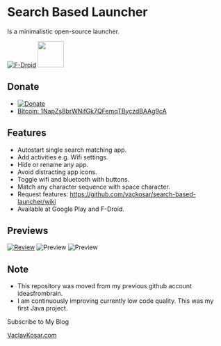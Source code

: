 Search Based Launcher
======================

Is a minimalistic open-source launcher.

[![F-Droid](https://f-droid.org/wiki/images/0/06/F-Droid-button_get-it-on.png)](https://f-droid.org/repository/browse/?fdid=com.vackosar.searchbasedlauncher)
<a href="https://play.google.com/store/apps/details?id=com.vackosar.searchbasedlauncher"><img src="https://play.google.com/intl/en_us/badges/images/apps/en-play-badge.png" height="60"></a>

Donate
------

* [![Donate](https://img.shields.io/badge/Donate-PayPal-pink.svg)](https://www.paypal.me/vackosar)
* [Bitcoin: 1NapZs8brWNifGk7QFemqTByczdBAAg9cA](bitcoin://1NapZs8brWNifGk7QFemqTByczdBAAg9cA)

Features
---------

- Autostart single search matching app.
- Add activities e.g. Wifi settings.
- Hide or rename any app.
- Avoid distracting app icons.
- Toggle wifi and bluetooth with buttons.
- Match any character sequence with space character.
- Request features: https://github.com/vackosar/search-based-launcher/wiki
- Available at Google Play and F-Droid.

Previews
---------

[![Review](https://raw.githubusercontent.com/vackosar/search-based-launcher/master/store/screenshots/review.png)](https://www.youtube.com/watch?v=tCb0H-IyOac)
![Preview](https://raw.githubusercontent.com/vackosar/search-based-launcher/master/store/screenshots/searching.png)
![Preview](https://raw.githubusercontent.com/vackosar/search-based-launcher/master/store/screenshots/menu.png)


Note
-----

- This repository was moved from my previous github account ideasfrombrain.
- I am continuously improving currently low code quality. This was my first Java project.

 Subscribe to My Blog
 
 [VaclavKosar.com](https://vaclavkosar.com)
